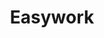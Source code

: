 ---
type: "Professional"
title: "Easywork"
year: "2023"
category: "LLM, Vector Database"
role: "Backend dev"
name: "Easywork"
description: "Easywork is an AI-powered application designed to connect users with suitable job opportunities and recommend skill-enhancing courses."
githublink: "https://github.com/yourusername/easywork"
mockup: "/src/assets/easywork-mockup.png"
problem: "Finding suitable job opportunities and skill enhancement resources is often time-consuming and inefficient."
solution: "Developed Easywork, an AI-powered platform that matches users with job opportunities and recommends relevant courses based on their profiles."
features_scope:
  - "AI-Powered Job Matching"
  - "Course Recommendations"
  - "User Authentication"
  - "Profile Management"
  - "Responsive Design"
development_process: "The development of Easywork involved using LLM and a Vector Database to create an intelligent system for job matching and course recommendations. The backend was developed using Golang, with PostgreSQL as the database."
gallery:
  - "/images/screenshot1.png"
  - "/images/screenshot2.png"
  - "/images/screenshot3.png"
route: "easywork"
---